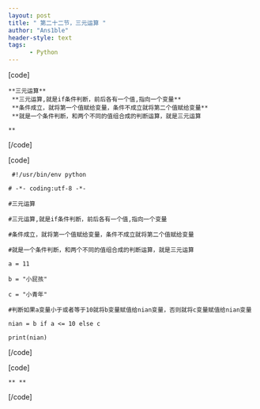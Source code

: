 ```yaml
---
layout: post
title: " 第二十二节，三元运算 "
author: "Ans1ble"
header-style: text
tags:
      - Python
---
```



[code]

    **三元运算**  
     **三元运算,就是if条件判断，前后各有一个值,指向一个变量**  
     **条件成立，就将第一个值赋给变量，条件不成立就将第二个值赋给变量**  
     **就是一个条件判断，和两个不同的值组合成的判断运算，就是三元运算  
      
    **
[/code]

[code]

     #!/usr/bin/env python
    # -*- coding:utf-8 -*-
    #三元运算
    #三元运算,就是if条件判断，前后各有一个值,指向一个变量
    #条件成立，就将第一个值赋给变量，条件不成立就将第二个值赋给变量
    #就是一个条件判断，和两个不同的值组合成的判断运算，就是三元运算
    a = 11
    b = "小屁孩"
    c = "小青年"
    #判断如果a变量小于或者等于10就将b变量赋值给nian变量，否则就将c变量赋值给nian变量
    nian = b if a <= 10 else c
    print(nian)
[/code]



[code]

    ** **
[/code]


